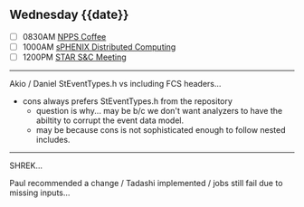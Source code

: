 ## Wednesday {{date}}

- [ ] 0830AM [NPPS Coffee](https://bnl.zoomgov.com/j/16157150845?pwd=NXNqTi9ZWEFBKzYwRXQ5U3NXU1dBZz09)
- [ ] 1000AM [sPHENIX Distributed Computing](https://bnl.zoomgov.com/j/16157150845?pwd=NXNqTi9ZWEFBKzYwRXQ5U3NXU1dBZz09)
- [ ] 1200PM [STAR S&C Meeting](https://lbnl.zoom.us/j/97026562983?pwd=VGVXbzhYUUhheEJ2cFMyVVdVRXowZz09)

---

Akio / Daniel StEventTypes.h vs including FCS headers...
- cons always prefers StEventTypes.h from the repository
	- question is why... may be b/c we don't want analyzers to have the abiltity to corrupt the event data model.  
	- may be because cons is not sophisticated enough to follow nested includes.

---

SHREK...

Paul recommended a change / Tadashi implemented / jobs still fail due to missing inputs...